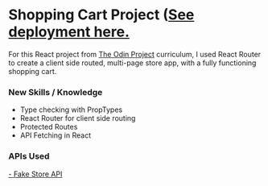 # Shopping Cart Project ([See deployment here.](https://fabulous-fakes.netlify.app/)

For this React project from [The Odin Project](https://www.theodinproject.com/) curriculum, I used React Router to create a client side routed, multi-page store app, with a fully functioning shopping cart. 

### New Skills / Knowledge
- Type checking with PropTypes
- React Router for client side routing
- Protected Routes
- API Fetching in React

### APIs Used

<a href="https://fakestoreapi.com/">- Fake Store API</a>
